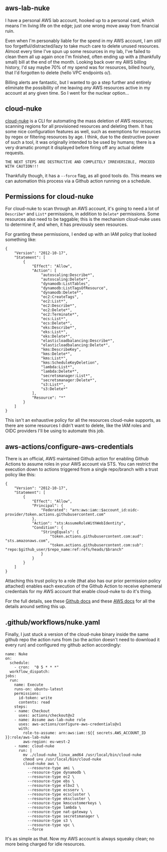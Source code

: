 ## aws-lab-nuke

I have a personal AWS lab account, hooked up to a personal card, which means I'm living life on the edge; just one wrong move away from financial ruin.

Even when I'm personably liable for the spend in my AWS account, I am _still_ too forgetful/distracted/lazy to take much care to delete unused resources. Almost every time I've spun up some resources in my lab, I've failed to clean them all up again once I'm finished, often ending up with a (thankfully small) bill at the end of the month. Looking back over my AWS billing history, I'd say maybe 70% of my spend was for resources, billed hourly, that I'd forgotten to delete (hello VPC endpoints o/).

Billing alerts are fantastic, but I wanted to go a step further and entirely eliminate the possibility of me leaving _any_ AWS resources active in my account at any given time. So I went for the nuclear option...

## cloud-nuke
[cloud-nuke](https://github.com/gruntwork-io/cloud-nuke/) is a CLI for automating the mass deletion of AWS resources; scanning regions for all provisioned resources and deleting them. It has some nice configuration features as well, such as exemptions for resources by regex or filtering resources by age. I think, due to the destructive power of such a tool, it was originally intended to be used by humans; there is a very dramatic prompt it displayed before firing off any actual delete requests.

```
THE NEXT STEPS ARE DESTRUCTIVE AND COMPLETELY IRREVERSIBLE, PROCEED WITH CAUTION!!!
```

Thankfully though, it has a `--force` flag, as all good tools do. This means we can automation this process via a Github action running on a schedule.

## Permissions for cloud-nuke
For cloud-nuke to scan through an AWS account, it's going to need a lot of `Describe*` and `List*` permissions, in addition to `Delete*` permissions. Some resources also need to be taggable; this is the mechanism cloud-nuke uses to determine if, and when, it has previously seen resources. 

For granting these permissions, I ended up with an IAM policy that looked something like: 
```
{
    "Version": "2012-10-17",
    "Statement": [
        {
            "Effect": "Allow",
            "Action": [
                "autoscaling:Describe*",
                "autoscaling:Delete*",
                "dynamodb:ListTables",
                "dynamodb:ListTagsOfResource",
                "dynamodb:Delete*",
                "ec2:CreateTags",
                "ec2:List*",
                "ec2:Describe*",
                "ec2:Delete*",
                "ec2:Terminate*",
                "ecs:List*",
                "ecs:Delete*",
                "eks:Describe*",
                "eks:List*",
                "eks:Delete*",
                "elasticloadbalancing:Describe*",
                "elasticloadbalancing:Delete*",
                "kms:DescribeKey",
                "kms:Delete*",
                "kms:List*",
                "kms:ScheduleKeyDeletion",
                "lambda:List*",
                "lambda:Delete*",
                "secretsmanager:List*",
                "secretsmanager:Delete*",
                "s3:List*",
                "s3:Delete*"
            ],
            "Resource": "*"
        }
    ]
}
```

This isn't an exhaustive policy for all the resources cloud-nuke supports, as there are some resources I didn't want to delete, like the IAM roles and OIDC providers I'll be using to automate this job.

## aws-actions/configure-aws-credentials
There is an official, AWS maintained Github action for enabling Github Actions to assume roles in your AWS account via STS. You can restrict the execution down to actions triggered from a single repo/branch with a trust policy like this:
```
{
    "Version": "2012-10-17",
    "Statement": [
        {
            "Effect": "Allow",
            "Principal": {
                "Federated": "arn:aws:iam::$account_id:oidc-provider/token.actions.githubusercontent.com"
            },
            "Action": "sts:AssumeRoleWithWebIdentity",
            "Condition": {
                "StringEquals": {
                    "token.actions.githubusercontent.com:aud": "sts.amazonaws.com",
                    "token.actions.githubusercontent.com:sub": "repo:$github_user/$repo_name:ref:refs/heads/$branch"
                }
            }
        }
    ]
}
```

Attaching this trust policy to a role (that also has our prior permission policy attached) enables each execution of the Github Action to receive ephemeral credentials for my AWS account that enable cloud-nuke to do it's thing.

For the full details, see these [Github docs](https://docs.github.com/en/actions/deployment/security-hardening-your-deployments/configuring-openid-connect-in-amazon-web-services) and these [AWS docs](https://docs.aws.amazon.com/IAM/latest/UserGuide/id_roles_providers_create_oidc.html) for all the details around setting this up.

## .github/workflows/nuke.yaml

Finally, I just stuck a version of the cloud-nuke binary inside the same github repo the action runs from (so the action doesn't need to download it every run) and configured my github action accordingly:

```
name: Nuke
on:
  schedule:
    - cron:  "0 5 * * *"
  workflow_dispatch:
jobs:
  run:
    name: Execute
    runs-on: ubuntu-latest
    permissions:
      id-token: write
      contents: read
    steps:
    - name: Checkout
      uses: actions/checkout@v2
    - name: Assume aws-lab-nuke role
      uses: aws-actions/configure-aws-credentials@v1
      with:
        role-to-assume: arn:aws:iam::${{ secrets.AWS_ACCOUNT_ID }}:role/aws-lab-nuke
        aws-region: eu-west-2
    - name: cloud-nuke
      run: |
        mv ./cloud-nuke_linux_amd64 /usr/local/bin/cloud-nuke
        chmod u+x /usr/local/bin/cloud-nuke
        cloud-nuke aws \
          --resource-type ami \
          --resource-type dynamodb \
          --resource-type ec2 \
          --resource-type ebs \
          --resource-type elbv2 \
          --resource-type ecsserv \
          --resource-type ecscluster \
          --resource-type ekscluster \
          --resource-type kmscustomerkeys \
          --resource-type lambda \
          --resource-type nat-gateway \
          --resource-type secretsmanager \
          --resource-type s3 \
          --resource-type vpc \
          --force
```

It's as simple as that. Now my AWS account is always squeaky clean; no more being charged for idle 
resources.
